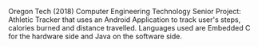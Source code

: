 Oregon Tech (2018) Computer Engineering Technology Senior Project: Athletic Tracker that uses an Android Application to track user's steps, calories burned and distance travelled. Languages used are Embedded C for the hardware side and Java on the software side.
